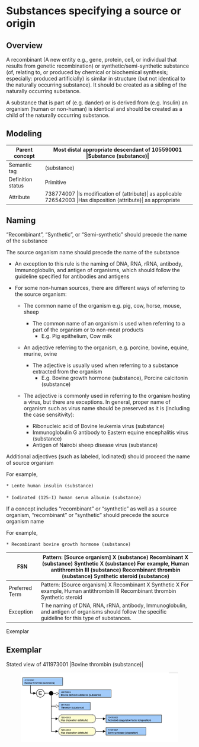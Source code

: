 # Substances specifying a source or origin

## Overview

A recombinant (A new entity e.g., gene, protein, cell, or individual that results from genetic recombination) or synthetic/semi-synthetic substance (of, relating to, or produced by chemical or biochemical synthesis; especially: produced artificially) is similar in structure (but not identical to the naturally occurring substance). It should be created as a sibling of the naturally occurring substance.

A substance that is part of (e.g. dander) or is derived from (e.g. Insulin) an organism (human or non-human) is identical and should be created as a child of the naturally occurring substance.

## Modeling

| Parent concept | Most distal appropriate descendant of 105590001 \|Substance (substance)\| |
|---|---|
| Semantic tag | (substance) |
| Definition status | Primitive |
| Attribute | 738774007 \|Is modification of (attribute)\| as applicable 726542003 \|Has disposition (attribute)\| as appropriate |

## Naming

“Recombinant”, “Synthetic”, or “Semi-synthetic” should precede the name of the substance

The source organism name should precede the name of the substance

  * An exception to this rule is the naming of DNA, RNA, rRNA, antibody, Immunoglobulin, and antigen of organisms, which should follow the guideline specified for antibodies and antigens

  * For some non-human sources, there are different ways of referring to the source organism:

    * The common name of the organism e.g. pig, cow, horse, mouse, sheep

      * The common name of an organism is used when referring to a part of the organism or to non-meat products
        * E.g. Pig epithelium, Cow milk
    * An adjective referring to the organism, e.g. porcine, bovine, equine, murine, ovine

      * The adjective is usually used when referring to a substance extracted from the organism
        * E.g. Bovine growth hormone (substance), Porcine calcitonin (substance)
    * The adjective is commonly used in referring to the organism hosting a virus, but there are exceptions. In general, proper name of organism such as virus name should be preserved as it is (including the case sensitivity):
      * Ribonucleic acid of Bovine leukemia virus (substance)
      * Immunoglobulin G antibody to Eastern equine encephalitis virus (substance)
      * Antigen of Nairobi sheep disease virus (substance)

Additional adjectives (such as labeled, Iodinated) should proceed the name of source organism

For example,

    * Lente human insulin (substance)

    * Iodinated (125-I) human serum albumin (substance)

If a concept includes “recombinant” or “synthetic” as well as a source organism, “recombinant” or “synthetic” should precede the source organism name

For example,

    * Recombinant bovine growth hormone (substance)

| FSN | Pattern: [Source organism] X (substance) Recombinant X (substance) Synthetic X (substance) For example, Human antithrombin III (substance) Recombinant thrombin (substance) Synthetic steroid (substance) |
|---|---|
| Preferred Term | Pattern: [Source organism] X Recombinant X Synthetic X For example, Human antithrombin III Recombinant thrombin Synthetic steroid |
| Exception | T he naming of DNA, RNA, rRNA, antibody, Immunoglobulin, and antigen of organisms should follow the specific guideline for this type of substances. |

Exemplar

## Exemplar

Stated view of 411973001 |Bovine thrombin (substance)|

<figure><img src="images/179932009.png" alt="" title=""></figure>

  

  

  

  

